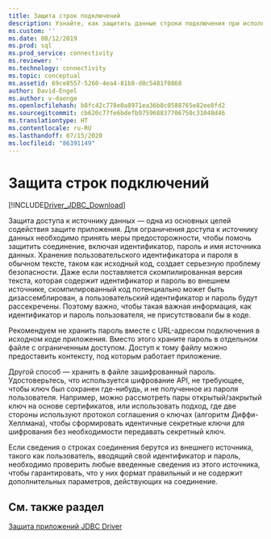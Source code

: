 ```yaml
---
title: Защита строк подключений
description: Узнайте, как защитить данные строки подключения при использовании драйвера JDBC для SQL Server.
ms.custom: ''
ms.date: 08/12/2019
ms.prod: sql
ms.prod_service: connectivity
ms.reviewer: ''
ms.technology: connectivity
ms.topic: conceptual
ms.assetid: 69ce8557-5260-4ea4-81b8-d0c5481f0868
author: David-Engel
ms.author: v-daenge
ms.openlocfilehash: b8fc42c778e0a8971ea36b8c0588765e82ee8fd2
ms.sourcegitcommit: cb620c77fe6bdefb975968837706750c31048d46
ms.translationtype: HT
ms.contentlocale: ru-RU
ms.lasthandoff: 07/15/2020
ms.locfileid: "86391149"
---
```

# <a name="securing-connection-strings"></a>Защита строк подключений

[!INCLUDE[Driver_JDBC_Download](../../includes/driver_jdbc_download.md)]

Защита доступа к источнику данных — одна из основных целей содействия защите приложения. Для ограничения доступа к источнику данных необходимо принять меры предосторожности, чтобы помочь защитить соединение, включая идентификатор, пароль и имя источника данных.  Хранение пользовательского идентификатора и пароля в обычном тексте, таком как исходный код, создает серьезную проблему безопасности. Даже если поставляется скомпилированная версия текста, которая содержит идентификатор и пароль во внешнем источнике, скомпилированный код потенциально может быть дизассемблирован, а пользовательский идентификатор и пароль будут рассекречены. Поэтому важно, чтобы такая важная информация, как идентификатор и пароль пользователя, не присутствовали бы в коде.

Рекомендуем не хранить пароль вместе с URL-адресом подключения в исходном коде приложения. Вместо этого храните пароль в отдельном файле с ограниченным доступом. Доступ к тому файлу можно предоставить контексту, под которым работает приложение.

Другой способ — хранить в файле зашифрованный пароль. Удостоверьтесь, что используется шифрование API, не требующее, чтобы ключ был сохранен где-нибудь, и не полученное из пароля пользователя. Например, можно рассмотреть пары открытый/закрытый ключ на основе сертификатов, или использовать подход, где две стороны используют протокол соглашения о ключах (алгоритм Диффи-Хеллмана), чтобы сформировать идентичные секретные ключи для шифрования без необходимости передавать секретный ключ.

Если сведения о строках соединения берутся из внешнего источника, такого как пользователь, вводящий свой идентификатор и пароль, необходимо проверить любые введенные сведения из этого источника, чтобы гарантировать, что у них формат правильный и не содержит дополнительных параметров, действующих на соединение.

## <a name="see-also"></a>См. также раздел

[Защита приложений JDBC Driver](../../connect/jdbc/securing-jdbc-driver-applications.md)

